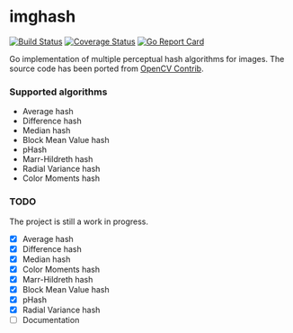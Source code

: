# imghash

[![Build Status](https://github.com/ajdnik/imghash/workflows/tests-and-coverage/badge.svg "GitHub Actions status")](https://github.com/ajdnik/imghash/actions?query=workflow%3Atests-and-coverage)
[![Coverage Status](https://coveralls.io/repos/github/ajdnik/imghash/badge.svg?branch=master)](https://coveralls.io/github/ajdnik/imghash?branch=master)
[![Go Report Card](https://goreportcard.com/badge/github.com/ajdnik/imghash)](https://goreportcard.com/report/github.com/ajdnik/imghash)

Go implementation of multiple perceptual hash algorithms for images. The source code has been ported from [OpenCV Contrib](https://github.com/opencv/opencv_contrib).

### Supported algorithms

- Average hash
- Difference hash
- Median hash
- Block Mean Value hash
- pHash
- Marr-Hildreth hash
- Radial Variance hash
- Color Moments hash

### TODO

The project is still a work in progress. 

- [x] Average hash
- [x] Difference hash
- [x] Median hash
- [x] Color Moments hash
- [x] Marr-Hildreth hash
- [x] Block Mean Value hash
- [x] pHash
- [x] Radial Variance hash
- [ ] Documentation
